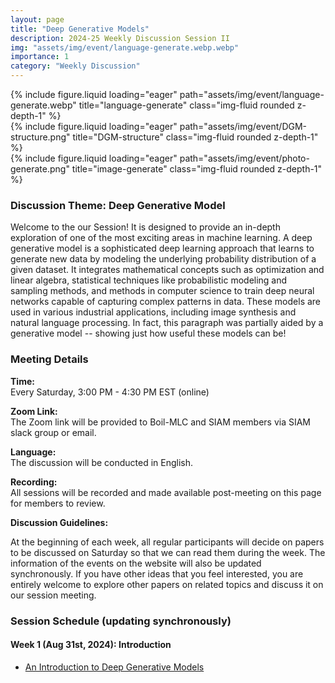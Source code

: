 ```yaml
---
layout: page
title: "Deep Generative Models"
description: 2024-25 Weekly Discussion Session II
img: "assets/img/event/language-generate.webp.webp"
importance: 1
category: "Weekly Discussion"
---
```

<div class="row">
    <div class="col-sm mt-3 mt-md-0">
        {% include figure.liquid loading="eager" path="assets/img/event/language-generate.webp" title="language-generate" class="img-fluid rounded z-depth-1" %}
    </div>
    <div class="col-sm mt-3 mt-md-0">
        {% include figure.liquid loading="eager" path="assets/img/event/DGM-structure.png" title="DGM-structure" class="img-fluid rounded z-depth-1" %}
    </div>
    <div class="col-sm mt-3 mt-md-0">
        {% include figure.liquid loading="eager" path="assets/img/event/photo-generate.png" title="image-generate" class="img-fluid rounded z-depth-1" %}
    </div>
</div>

### Discussion Theme: Deep Generative Model

Welcome to the our Session! It is designed to provide an in-depth exploration of one of the most exciting areas in machine learning. A deep generative model is a sophisticated deep learning approach that learns to generate new data by modeling the underlying probability distribution of a given dataset. It integrates mathematical concepts such as optimization and linear algebra, statistical techniques like probabilistic modeling and sampling methods, and methods in computer science to train deep neural networks capable of capturing complex patterns in data. These models are used in various industrial applications, including image synthesis and natural language processing. In fact, this paragraph was partially aided by a generative model -- showing just how useful these models can be!

### Meeting Details

**Time:**  
Every Saturday, 3:00 PM - 4:30 PM EST (online)

**Zoom Link:**  
The Zoom link will be provided to Boil-MLC and SIAM members via SIAM slack group or email.

**Language:**  
The discussion will be conducted in English.

**Recording:**  
All sessions will be recorded and made available post-meeting on this page for members to review.

**Discussion Guidelines:**  

At the beginning of each week, all regular participants will decide on papers to be discussed on Saturday so that we can read them during the week. The information of the events on the website will also be updated synchronously. If you have other ideas that you feel interested, you are entirely welcome to explore other papers on related topics and discuss it on our session meeting.

### Session Schedule (updating synchronously)

#### Week 1 (Aug 31st, 2024): Introduction 
- [An Introduction to Deep Generative Models](https://arxiv.org/pdf/2103.05180)

